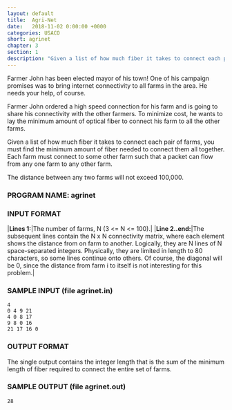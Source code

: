 ```yaml
---
layout: default
title:  Agri-Net
date:   2018-11-02 0:00:00 +0000
categories: USACO
short: agrinet
chapter: 3
section: 1
description: "Given a list of how much fiber it takes to connect each pair of farms, you must find the minimum amount of fiber needed to connect them all together. Each farm must connect to some other farm such that a packet can flow from any one farm to any other farm."
---
```


Farmer John has been elected mayor of his town! One of his campaign promises was to bring internet connectivity to all farms in the area. He needs your help, of course.

Farmer John ordered a high speed connection for his farm and is going to share his connectivity with the other farmers. To minimize cost, he wants to lay the minimum amount of optical fiber to connect his farm to all the other farms.

Given a list of how much fiber it takes to connect each pair of farms, you must find the minimum amount of fiber needed to connect them all together. Each farm must connect to some other farm such that a packet can flow from any one farm to any other farm.

The distance between any two farms will not exceed 100,000.

### PROGRAM NAME: agrinet

### INPUT FORMAT

|**Lines 1:**|The number of farms, N (3 <= N <= 100).|
|**Line 2..end:**|The subsequent lines contain the N x N connectivity matrix, where each element shows the distance from on farm to another. Logically, they are N lines of N space-separated integers. Physically, they are limited in length to 80 characters, so some lines continue onto others. Of course, the diagonal will be 0, since the distance from farm i to itself is not interesting for this problem.|

### SAMPLE INPUT (file agrinet.in)

```none
4
0 4 9 21
4 0 8 17
9 8 0 16
21 17 16 0
```

### OUTPUT FORMAT

The single output contains the integer length that is the sum of the minimum length of fiber required to connect the entire set of farms.

### SAMPLE OUTPUT (file agrinet.out)

```none
28
```